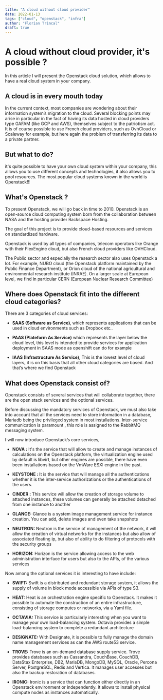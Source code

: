 ```yaml
---
title: "A cloud without cloud provider"
date: 2022-01-13
tags: ["cloud", "openstack", "infra"]
author: "Florian Trincal"
draft: true
---
```


# A cloud without cloud provider, it's possible ?

In this article I will present the Openstack cloud solution, which allows to have a real cloud system in your company. 

## A cloud is in every mouth today

In the current context, most companies are wondering about their information system’s migration to the cloud. Several blocking points may arise in particular in the fact of having its data hosted in cloud providers type GAFAM (like GCP and AWS), themselves subject to the patriotism act.
It is of course possible to use French cloud providers, such as OvhCloud or Scaleway for example, but here again the problem of transferring its data to a private partner. 

##  But what to do?

it's quite possible to have your own cloud system within your company, this allows you to use different concepts and technologies, it also allows you to pool resources. The most popular cloud systems known in the world is Openstack!!!

## What's Openstack ?

To present Openstack, we will go back in time to 2010. Openstack is an open-source cloud computing system born from the collaboration between NASA and the hosting provider Rackspace Hosting.

The goal of this project is to provide cloud-based resources and services on standardized hardware.

Openstack is used by all types of companies, telecom operators like Orange with their FlexEngine cloud, but also French cloud providers like OVHCloud.

The Public sector and especially the research sector also uses Openstack a lot. For example, NUBO cloud (the Openstack platform maintained by the Public Finance Department), or Orion cloud of the national agricultural and environmental research institute (INRAE).
On a larger scale at European level, we find in particular CERN (European Nuclear Research Committee)



## Where does Openstack fit into the different cloud categories?

There are 3 categories of cloud services: 

+ **SAAS (Software as Service)**, which represents applications that can be used in cloud environments such as Dropbox etc..

+ **PAAS (Plateform As Service)** which represents the layer below the cloud level, this level is intended to provide services for application deployment in SAAS mode as openshift can do for example

+ **IAAS (Infrastructure As Service)**, This is the lowest level of cloud layers, it is on this basis that all other cloud categories are based. And that’s where we find Openstack


## What does Openstack consist of?

Openstack consists of several services that will collaborate together, there are the open stack services and the optional services.

Before discussing the mandatory services of Openstack, we must also take into account that all the services need to store information in a database, Mariadb being the privileged system in most installations.
Inter-service communication is paramount , this role is assigned to the RabbitMQ messaging system. 

I will now introduce Openstack’s core services,

+ **NOVA :**
 It's the service that will allow to create and manage instances of calculations on the Openstack platform, the virtualization engine used by default is libvirt, but other engines are possible, there have even been installations based on the VmWare ESXI engine in the past.

 + **KEYSTONE :**
 It is the service that will manage all the authentications whether it is the inter-service authorizations or the authentications of the users.

 + **CINDER :** 
 This service will allow the creation of storage volume to attached instances, these volumes can generally be attached detached from one instance to another

 + **GLANCE:**
 Glance is a system image management service for instance creation. You can add, delete images and even take snapshots

 + **NEUTRON:**
 Neutron is the service of management of the network, it will allow the creation of virtual networks for the instances but also allow of associated floating ip, but also of ability to do filtering of protocols with the security groups

 + **HORIZON:**
 Horizon is the service allowing access to the web administration interface for users but also to the APIs, of the various services

 Now among the optional services it is interesting to have include:

 + **SWIFT:** 
 Swift is a distributed and redundant storage system, it allows the supply of volume in block mode accessible via APIs of type S3.

 + **HEAT:**
Heat is an orchestration engine specific to Openstack.
It makes it possible to automate the construction of an entire infrastructure, consisting of storage computes or networks, via a Yaml file.

 + **OCTAVIA:**
This service is particularly interesting when you want to manage your own load-balancing system.
Octavia provides a simple load-balancing system to complete a redundant architecture

 + **DESIGNATE:**
 With Designate, it is possible to fully manage the domain name management services as can the AWS route53 service.

 + **TROVE:**
 Trove is an on-demand database supply service. Trove provides databases such as Cassandra, CouchBase, CouchDB, DataStax Enterprise, DB2, MariaDB, MongoDB, MySQL, Oracle, Percona Server, PostgreSQL, Redis and Vertica. It manages user accesses but also the backup restoration of databases.

 + **IRONIC:**
Ironic is a service that can function either directly in an Openstack environment or independently. It allows to install physical compute nodes as instances automatically.




